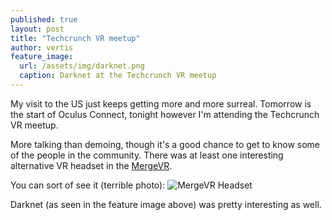 ```yaml
---
published: true
layout: post
title: "Techcrunch VR meetup"
author: vertis
feature_image:
  url: /assets/img/darknet.png
  caption: Darknet at the Techcrunch VR meetup
---
```

My visit to the US just keeps getting more and more surreal. Tomorrow is the start of Oculus Connect, tonight however I'm attending the Techcrunch VR meetup.

More talking than demoing, though it's a good chance to get to know some of the people in the community. There was at least one interesting alternative VR headset in the [MergeVR](https://mergevr.com).

You can sort of see it (terrible photo):
![MergeVR Headset](https://imagedelivery.net/oX4qJVfXHjtomqEsf4Y2wg/c2059044-0210-477e-e8be-bdd8cfd60300/w=800)

Darknet (as seen in the feature image above) was pretty interesting as well.
